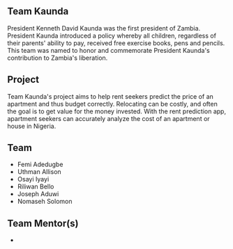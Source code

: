 ## Team Kaunda
President Kenneth David Kaunda was the first president of Zambia. President Kaunda introduced a policy whereby all children, regardless of their parents' ability to pay, received free exercise books, pens and pencils. This team was named to honor and commemorate President Kaunda's contribution to Zambia's liberation.

## Project 
Team Kaunda's project aims to help rent seekers predict the price of an apartment and thus budget correctly. Relocating can be costly, and often the goal is to get value for the money invested. With the rent prediction app, apartment seekers can accurately analyze the cost of an apartment or house in Nigeria.


## Team
- Femi Adedugbe 
- Uthman Allison
- Osayi Iyayi
- Riliwan Bello
- Joseph Aduwi 
- Nomaseh Solomon
 

## Team Mentor(s)
- 
 

